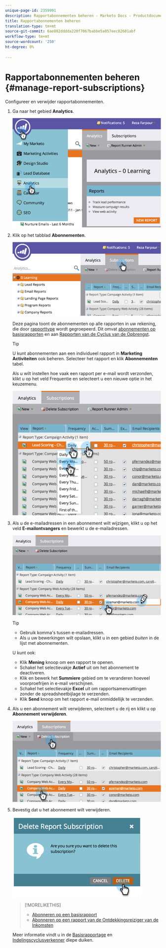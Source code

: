 ```yaml
---
unique-page-id: 2359991
description: Rapportabonnementen beheren - Marketo Docs - Productdocumentatie
title: Rapportabonnementen beheren
translation-type: tm+mt
source-git-commit: 6ae882dddda220f7067babbe5a057eec82601abf
workflow-type: tm+mt
source-wordcount: '250'
ht-degree: 0%

---
```



# Rapportabonnementen beheren {#manage-report-subscriptions}

Configureer en verwijder rapportabonnementen.

1. Ga naar het gebied **Analytics**.

   ![](assets/image2014-9-16-10-3a35-3a25.png)

1. Klik op het tabblad **Abonnementen**.

   ![](assets/image2014-9-16-10-3a35-3a32.png)

   Deze pagina toont de abonnementen op alle rapporten in uw rekening, die door [rapporttype](../../../../product-docs/reporting/basic-reporting/report-types/report-type-overview.md) wordt gegroepeerd. Dit omvat [abonnementen op basisrapporten](subscribe-to-a-basic-report.md) en aan [Rapporten van de Cyclus van de Opbrengst](https://docs.marketo.com/display/docs/revenue+cycle+analytics).

   >[!TIP]
   >
   >U kunt abonnementen aan een individueel rapport in **Marketing Activiteiten** ook beheren. Selecteer het rapport en klik **Abonnementen** tabel.

   Als u wilt instellen hoe vaak een rapport per e-mail wordt verzonden, klikt u op het veld Frequentie en selecteert u een nieuwe optie in het keuzemenu.

   ![](assets/image2014-9-16-10-3a36-3a4.png)

1. Als u de e-mailadressen in een abonnement wilt wijzigen, klikt u op het veld **E-mailontvangers** en bewerkt u de e-mailadressen.

   ![](assets/image2014-9-16-10-3a36-3a11.png)

   >[!TIP]
   >
   >
   >    
   >    
   >    * Gebruik komma&#39;s tussen e-mailadressen.
   >    * Als u uw bewerkingen wilt opslaan, klikt u in een gebied *buiten* in de lijst met abonnementen.


   U kunt ook:

   * Klik **Mening** knoop om een rapport te openen.
   * Schakel het selectievakje **Actief** uit om het abonnement te deactiveren.
   * Klik en bewerk het **Summiere** gebied om te veranderen hoeveel voorproefrijen in e-mail verschijnen.
   * Schakel het selectievakje **Excel** uit om rapportsamenvattingen zonder de spreadsheetbijlage te verzenden.
   * Klik **Send** knoop om het rapport e-mail onmiddellijk te verzenden.



1. Als u een abonnement wilt verwijderen, selecteert u de rij en klikt u op **Abonnement verwijderen**.

   ![](assets/image2014-9-16-10-3a36-3a38.png)

1. Bevestig dat u het abonnement wilt verwijderen.

   ![](assets/image2014-9-16-10-3a36-3a43.png)

   >[!MORELIKETHIS]
   >
   >
   >    
   >    
   >    * [Abonneren op een basisrapport](subscribe-to-a-basic-report.md)
   >    * [Abonneren op een rapport van de Ontdekkingsreiziger van de Inkomsten](../../../../product-docs/reporting/revenue-cycle-analytics/revenue-explorer/subscribe-to-a-revenue-explorer-report.md)


   Meer informatie vindt u in de [Basisrapportage](https://docs.marketo.com/display/docs/basic+reporting) en [Indelingscyclusverkenner](https://docs.marketo.com/display/docs/revenue+cycle+analytics) diepe duiken.

